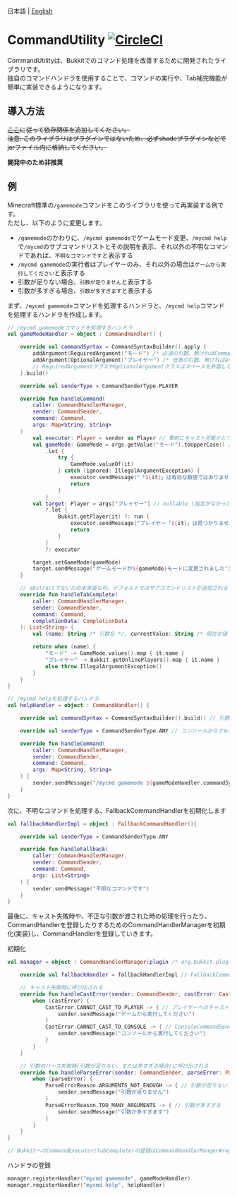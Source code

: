 日本語 | [English](docs/README_EN.md)

# CommandUtility [![CircleCI](https://circleci.com/gh/kuro46/CommandUtility.svg?style=svg)](https://circleci.com/gh/kuro46/CommandUtility)

CommandUtilityは、Bukkitでのコマンド処理を改善するために開発されたライブラリです。  
独自のコマンドハンドラを使用することで、コマンドの実行や、Tab補完機能が簡単に実装できるようになります。

## 導入方法

~~[ここ](https://jitpack.io/#kuro46/CommandUtility)に従って依存関係を追加してください。  
注意: このライブラリはプラグインではないため、必ずshadeプラグインなどでjarファイル内に格納してください。~~

**開発中のため非推奨**

## 例

Minecraft標準の`/gamemode`コマンドをこのライブラリを使って再実装する例です。  
ただし、以下のように変更します。

- `/gamemode`のかわりに、`/mycmd gamemode`でゲームモード変更、`/mycmd help`で`/mycmd`のサブコマンドリストとその説明を表示、それ以外の不明なコマンドであれば、`不明なコマンドです`と表示する
- `/mycmd gamemode`の実行者はプレイヤーのみ、それ以外の場合は`ゲームから実行してください`と表示する
- 引数が足りない場合、`引数が足りません`と表示する
- 引数が多すぎる場合、`引数が多すぎます`と表示する

まず、`/mycmd gamemode`コマンドを処理するハンドラと、`/mycmd help`コマンドを処理するハンドラを作成します。

```kotlin
// /mycmd gamemodeコマンドを処理するハンドラ
val gameModeHandler = object : CommandHandler() {

    override val commandSyntax = CommandSyntaxBuilder().apply {
        addArgument(RequiredArgument("モード") /* 必須の引数。無ければCommandHandlerManager#handleParseErrorが実行される */)
        addArgument(OptionalArgument("プレイヤー") /* 任意の引数。無ければargsがnullになる */)
        // RequiredArgumentクラスやOptionalArgumentクラスはスペースを許容しないが、LongArgumentを追加することでスペース入りの引数を取得することができる
    }.build()

    override val senderType = CommandSenderType.PLAYER

    override fun handleCommand(
        caller: CommandHandlerManager,
        sender: CommandSender,
        command: Command,
        args: Map<String, String>
    )
        val executor: Player = sender as Player // 事前にキャスト可能かどうかチェックされるためキャスト可能 (キャスト不可であればこの関数は呼び出されず、かわりにCommandHandlerManager#handleCastErrorが呼び出される)
        val gameMode: GameMode = args.getValue("モード").toUpperCase() // non-null (指定が無ければこの関数は呼び出されず、かわりにCommandHandlerManager#handleParseErrorが呼び出される)
            .let {
                try {
                    GameMode.valueOf(it)
                } catch (ignored: IllegalArgumentException) {
                    executor.sendMessage("「${it}」は有効な数値ではありません")
                    return
                }
            }
        val target: Player = args["プレイヤー"] // nullable (指定がなかった場合にnull)
            ?.let {
                Bukkit.getPlayer(it) ?: run {
                    executor.sendMessage("プレイヤー「${it}」は見つかりませんでした")
                    return
                }
            }
            ?: executor

        target.setGameMode(gameMode)
        target.sendMessage("ゲームモードが${gameMode}モードに変更されました")
    }

    // abstractでないため未実装も可。デフォルトではサブコマンドリストが送信される
    override fun handleTabComplete(
        caller: CommandHandlerManager,
        sender: CommandSender,
        command: Command,
        completionData: CompletionData
    ): List<String> {
        val (name: String /* 引数名 */, currentValue: String /* 現在の値 */) = completionData.notCompletedArg // 補完中の引数の名前と現在の値

        return when (name) {
            "モード" -> GameMode.values().map { it.name }
            "プレイヤー" -> Bukkit.getOnlinePlayers().map { it.name }
            else throw IllegalArgumentException()
        }
    }
}

// /mycmd helpを処理するハンドラ
val helpHandler = object : CommandHandler() {

    override val commandSyntax = CommandSyntaxBuilder().build() // 引数は取らないためそのままbuild()する

    override val senderType = CommandSenderType.ANY // コンソールからでもゲームからでも実行可能

    override fun handleCommand(
        caller: CommandHandlerManager,
        sender: CommandSender,
        command: Command,
        args: Map<String, String>
    ) {
        sender.sendMessage("/mycmd gamemode ${gameModeHandler.commandSyntax} - ゲームモードを変更します。")
    }
}
```

次に、不明なコマンドを処理する、FallbackCommandHandlerを初期化します

```kotlin
val fallbackHandlerImpl = object : FallbackCommandHandler(){

    override val senderType = CommandSenderType.ANY

    override fun handleFallback(
        caller: CommandHandlerManager,
        sender: CommandSender,
        command: Command,
        args: List<String>
    ) {
        sender.sendMessage("不明なコマンドです")
    }
}
```

最後に、キャスト失敗時や、不正な引数が渡された時の処理を行ったり、CommandHandlerを登録したりするためのCommandHandlerManagerを初期化(実装)し、CommandHandlerを登録していきます。

初期化
```kotlin
val manager = object : CommandHandlerManager(plugin /* org.bukkit.plugin.Plugin */) {

    override val fallbackHandler = fallbackHandlerImpl // FallbackCommandHandlerの登録

    // キャスト失敗時に呼び出される
    override fun handleCastError(sender: CommandSender, castError: CastError) {
        when (castError) {
            CastError.CANNOT_CAST_TO_PLAYER -> { // プレイヤーへのキャスト失敗
                sender.sendMessage("ゲームから実行してください")
            }
            CastError.CANNOT_CAST_TO_CONSOLE -> { // ConsoleCommandSenderへのキャスト失敗
                sender.sendMessage("コンソールから実行してください")
            }
        }
    }

    // 引数のパース失敗時(引数が足りない、または多すぎる場合)に呼び出される
    override fun handleParseError(sender: CommandSender, parseError: ParseErrorReason) {
        when (parseError) {
            ParseErrorReason.ARGUMENTS_NOT_ENOUGH -> { // 引数が足りない
                sender.sendMessage("引数が足りません")
            }
            ParseErrorReason.TOO_MANY_ARGUMENTS -> { // 引数が多すぎる
                sender.sendMessage("引数が多すぎます")
            }
        }
    }
}

// BukkitへのCommandExecutor/TabCompleterの登録はCommandHandlerManger#registerHandlerの呼び出し時に自動で行われるため必要ない
```

ハンドラの登録
```kotlin
manager.registerHandler("mycmd gamemode", gameModeHandler)
manager.registerHandler("mycmd help", helpHandler)
```
